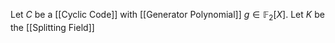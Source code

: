 Let $C$ be a [[Cyclic Code]] with [[Generator Polynomial]] $g\in \mathbb{F}_{2}[X]$.
Let $K$ be the [[Splitting Field]]